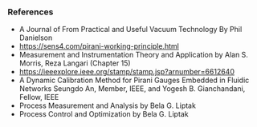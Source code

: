 
### References
- A Journal of From Practical and Useful Vacuum Technology By Phil Danielson
- https://sens4.com/pirani-working-principle.html
- Measurement and Instrumentation Theory and Application by Alan S. Morris, Reza Langari (Chapter 15)
- https://ieeexplore.ieee.org/stamp/stamp.jsp?arnumber=6612640
- A Dynamic Calibration Method for Pirani Gauges Embedded in Fluidic Networks Seungdo An, Member, IEEE, and Yogesh B. Gianchandani, Fellow, IEEE
- Process Measurement and Analysis by Bela G. Liptak
- Process Control and Optimization by Bela G. Liptak

